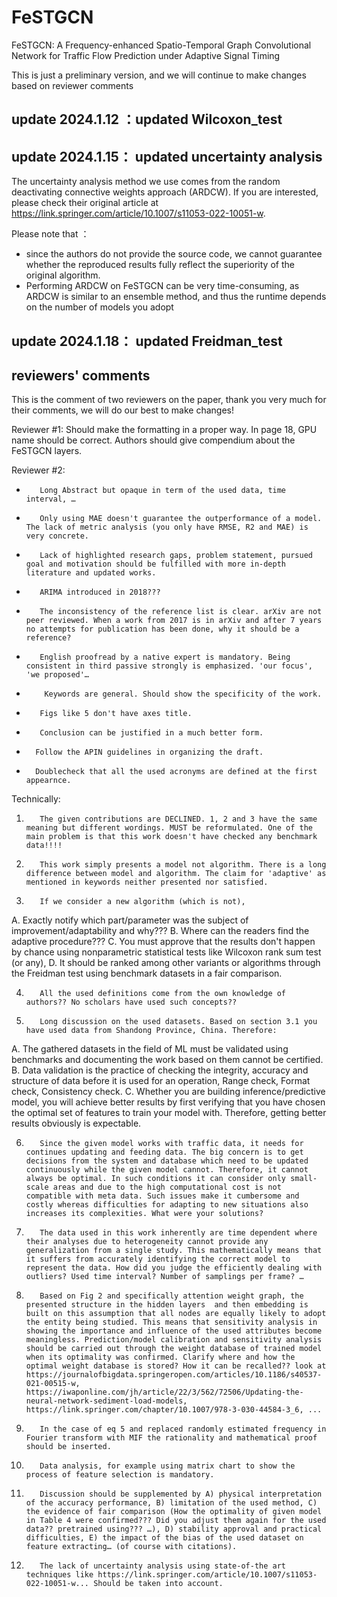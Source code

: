 # FeSTGCN
FeSTGCN: A Frequency-enhanced Spatio-Temporal Graph Convolutional Network for Traffic Flow Prediction under Adaptive Signal Timing

This is just a preliminary version, and we will continue to make changes based on reviewer comments

## update 2024.1.12 ：updated Wilcoxon_test

## update 2024.1.15： updated uncertainty analysis
The uncertainty analysis method we use comes from the random deactivating connective weights approach (ARDCW). If you are interested, please check their original article at https://link.springer.com/article/10.1007/s11053-022-10051-w.

Please note that ：
-   since the authors do not provide the source code, we cannot guarantee whether the reproduced results fully reflect the superiority of the original algorithm.
-   Performing ARDCW on FeSTGCN can be very time-consuming, as ARDCW is similar to an ensemble method, and thus the runtime depends on the number of models you adopt

## update 2024.1.18： updated Freidman_test


## reviewers' comments
This is the comment of two reviewers on the paper, thank you very much for their comments, we will do our best to make changes!

Reviewer #1: Should make the formatting in a proper way. In page 18, GPU name should be correct. Authors should give compendium about the FeSTGCN layers.

Reviewer #2: 
-        Long Abstract but opaque in term of the used data, time interval, …
-        Only using MAE doesn't guarantee the outperformance of a model. The lack of metric analysis (you only have RMSE, R2 and MAE) is very concrete.
-        Lack of highlighted research gaps, problem statement, pursued goal and motivation should be fulfilled with more in-depth literature and updated works.
-        ARIMA introduced in 2018???
-        The inconsistency of the reference list is clear. arXiv are not peer reviewed. When a work from 2017 is in arXiv and after 7 years no attempts for publication has been done, why it should be a reference?
-        English proofread by a native expert is mandatory. Being consistent in third passive strongly is emphasized. 'our focus', 'we proposed'…
-         Keywords are general. Should show the specificity of the work.
-        Figs like 5 don't have axes title.
-        Conclusion can be justified in a much better form.
-       Follow the APIN guidelines in organizing the draft.
-       Doublecheck that all the used acronyms are defined at the first appearnce.
Technically:
1.        The given contributions are DECLINED. 1, 2 and 3 have the same meaning but different wordings. MUST be reformulated. One of the main problem is that this work doesn't have checked any benchmark data!!!!
2.        This work simply presents a model not algorithm. There is a long difference between model and algorithm. The claim for 'adaptive' as mentioned in keywords neither presented nor satisfied.
3.        If we consider a new algorithm (which is not),
A.        Exactly notify which part/parameter was the subject of improvement/adaptability and why???
B.        Where can the readers find the adaptive procedure???
C.        You must approve that the results don't happen by chance using nonparametric statistical tests like Wilcoxon rank sum test (or any),
D.        It should be ranked among other variants or algorithms through the Freidman test using benchmark datasets in a fair comparison.

4.        All the used definitions come from the own knowledge of authors?? No scholars have used such concepts??

5.        Long discussion on the used datasets. Based on section 3.1 you have used data from Shandong Province, China. Therefore:
A.        The gathered datasets in the field of ML must be validated using benchmarks and documenting the work based on them cannot be certified.
B.        Data validation is the practice of checking the integrity, accuracy and structure of data before it is used for an operation, Range check, Format check, Consistency check.
C.        Whether you are building inference/predictive model, you will achieve better results by first verifying that you have chosen the optimal set of features to train your model with. Therefore, getting better results obviously is expectable.

6.        Since the given model works with traffic data, it needs for continues updating and feeding data. The big concern is to get decisions from the system and database which need to be updated continuously while the given model cannot. Therefore, it cannot always be optimal. In such conditions it can consider only small-scale areas and due to the high computational cost is not compatible with meta data. Such issues make it cumbersome and costly whereas difficulties for adapting to new situations also increases its complexities. What were your solutions?

7.        The data used in this work inherently are time dependent where their analyses due to heterogeneity cannot provide any generalization from a single study. This mathematically means that it suffers from accurately identifying the correct model to represent the data. How did you judge the efficiently dealing with outliers? Used time interval? Number of samplings per frame? …

8.        Based on Fig 2 and specifically attention weight graph, the presented structure in the hidden layers  and then embedding is built on this assumption that all nodes are equally likely to adopt the entity being studied. This means that sensitivity analysis in showing the importance and influence of the used attributes become meaningless. Prediction/model calibration and sensitivity analysis should be carried out through the weight database of trained model when its optimality was confirmed. Clarify where and how the optimal weight database is stored? How it can be recalled?? look at https://journalofbigdata.springeropen.com/articles/10.1186/s40537-021-00515-w, https://iwaponline.com/jh/article/22/3/562/72506/Updating-the-neural-network-sediment-load-models, https://link.springer.com/chapter/10.1007/978-3-030-44584-3_6, ...
9.        In the case of eq 5 and replaced randomly estimated frequency in Fourier transform with MIF the rationality and mathematical proof should be inserted.
10.        Data analysis, for example using matrix chart to show the process of feature selection is mandatory.
11.        Discussion should be supplemented by A) physical interpretation of the accuracy performance, B) limitation of the used method, C) the evidence of fair comparison (How the optimality of given model in Table 4 were confirmed??? Did you adjust them again for the used data?? pretrained using??? …), D) stability approval and practical difficulties, E) the impact of the bias of the used dataset on feature extracting… (of course with citations).
12.        The lack of uncertainty analysis using state-of-the art techniques like https://link.springer.com/article/10.1007/s11053-022-10051-w... Should be taken into account.

